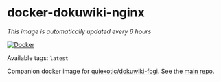 # docker-dokuwiki-nginx

*This image is automatically updated every 6 hours*

[![Docker](https://github.com/Hellyna/docker-dokuwiki-nginx/actions/workflows/docker-publish.yml/badge.svg)](https://github.com/Hellyna/docker-dokuwiki-nginx/actions/workflows/docker-publish.yml)

Available tags: `latest`

Companion docker image for [quiexotic/dokuwiki-fcgi](https://hub.docker.com/r/quiexotic/dokuwiki-fcgi). See the [main repo](https://github.com/Hellyna/docker-dokuwiki-fcgi).
